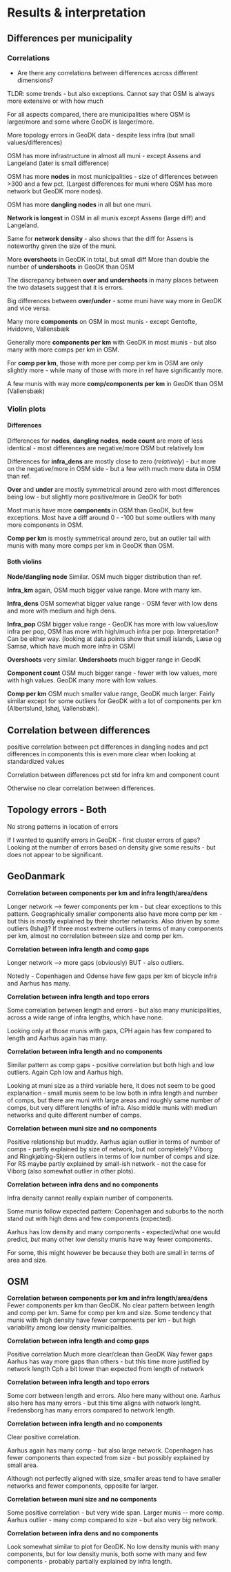 # Results & interpretation

## Differences per municipality

### Correlations

- Are there any correlations between differences across different dimensions?

TLDR: some trends - but also exceptions. Cannot say that OSM is always more extensive or with how much

For all aspects compared, there are municipalities where OSM is larger/more and some where GeoDK is larger/more.

More topology errors in GeoDK data - despite less infra (but small values/differences)

OSM has more infrastructure in almost all muni - except Assens and Langeland (later is small difference)

OSM has more **nodes** in most municipalities - size of differences between >300 and a few pct. (Largest differences for muni where OSM has more network but GeoDK more nodes).

OSM has more **dangling nodes** in all but one muni.

**Network is longest** in OSM in all munis except Assens (large diff) and Langeland.

Same for **network density** - also shows that the diff for Assens is noteworthy given the size of the muni.

More **overshoots** in GeoDK in total, but small diff
More than double the number of **undershoots** in GeoDK than OSM

The discrepancy between **over and undershoots** in many places between the two datasets suggest that it is errors.

Big differences between **over/under** - some muni have way more in GeoDK and vice versa.

Many more **components** on OSM in most munis - except Gentofte, Hvidovre, Vallensbæk

Generally more **components per km** with GeoDK in most munis - but also many with more comps per km in OSM.

For **comp per km**, those with more per comp per km in OSM are only slightly more - while many of those with more in ref have significantly more.

A few munis with way more **comp/components per km** in GeoDK than OSM (Vallensbæk)

### Violin plots

#### Differences

Differences for **nodes**, **dangling nodes**, **node count** are more of less identical - most differences are negative/more OSM but relatively low

Differences for **infra_dens** are mostly close to zero (*relatively*) - but more on the negative/more in OSM side - but a few with much more data in OSM than ref.

**Over** and **under** are mostly symmetrical around zero with most differences being low - but slightly more positive/more in GeoDK for both

Most munis have more **components** in OSM than GeoDK, but few exceptions. Most have a diff around 0 - -100 but some outliers with many more components in OSM.

**Comp per km** is mostly symmetrical around zero, but an outlier tail with munis with many more comps per km in GeoDK than OSM.

#### Both violins

**Node/dangling node** Similar. OSM much bigger distribution than ref.

**Infra_km** again, OSM much bigger value range. More with many km.

**Infra_dens** OSM somewhat bigger value range - OSM fever with low dens and more with medium and high dens.

**Infra_pop** OSM bigger value range - GeoDK has more with low values/low infra per pop, OSM has more with high/much infra per pop.
Interpretation? Can be either way. (looking at data points show that small islands, Læsø og Samsø, which have much more infra in OSM)

**Overshoots** very similar.
**Undershoots** much bigger range in GeodK

**Component count** OSM much bigger range - fewer with low values, more with high values. GeoDK many more with low values.

**Comp per km** OSM much smaller value range, GeoDK much larger. Fairly similar except for some outliers for GeoDK with a lot of components per km (Albertslund, Ishøj, Vallensbæk).

## Correlation between differences

positive correlation between pct differences in dangling nodes and pct differences in components
this is even more clear when looking at standardized values

Correlation between differences pct std for infra km and component count

Otherwise no clear correlation between differences.

## Topology errors - Both

No strong patterns in location of errors

If I wanted to quantify errors in GeoDK - first cluster errors of gaps?
Looking at the number of errors based on density give some results - but does not appear to be significant.

## GeoDanmark

**Correlation between components per km and infra length/area/dens**

Longer network --> fewer components per km - but clear exceptions to this pattern.
Geographically smaller components also have more comp per km - but this is mostly explained by their shorter networks. Also driven by some outliers (Ishøj)? If three most extreme outliers in terms of many components per km, almost no correlation between size and comp per km.

**Correlation between infra length and comp gaps**

Longer network --> more gaps (obviously)
BUT - also outliers.

Notedly - Copenhagen and Odense have few gaps per km of bicycle infra and Aarhus has many.

**Correlation between infra length and topo errors**

Some correlation between length and errors - but also many municipalities, across a wide range of infra lengths, which have none.

Looking only at those munis with gaps, CPH again has few compared to length and Aarhus again has many.

**Correlation between infra length and no components**

Similar pattern as comp gaps - positive correlation but both high and low outliers.
Again Cph low and Aarhus high.

Looking at muni size as a third variable here, it does not seem to be good explanaition - small munis seem to be low both in infra length and number of comps, but there are muni with large areas and roughly same number of comps, but very different lengths of infra.
Also middle munis with medium networks and quite different number of comps.

**Correlation between muni size and no components**

Positive relationship but muddy.
Aarhus agian outlier in terms of number of comps - partly explained by size of network, but not completely?
Viborg and Ringkjøbing-Skjern outliers in terms of low number of comps and size. For RS maybe partly explained by small-ish network - not the case for Viborg (also somewhat outlier in other plots).

**Correlation between infra dens and no components**

Infra density cannot really explain number of components.

Some munis follow expected pattern:
Copenhagen and suburbs to the north stand out with high dens and few components (expected).

Aarhus has low density and many components - expected/what one would predict, *but* many other low density munis have way fewer components.

For some, this might however be because they both are small in terms of area and size.

## OSM

**Correlation between components per km and infra length/area/dens**
Fewer components per km than GeoDK.
No clear pattern between length and comp per km.
Same for comp per km and size.
Some tendency that munis with high density have fewer components per km - but high variability among low density municipalities.

**Correlation between infra length and comp gaps**

Positive correlation
Much more clear/clean than GeoDK
Way fewer gaps
Aarhus has way more gaps than others - but this time more justified by network length
Cph a bit lower than expected from length of network

**Correlation between infra length and topo errors**

Some corr between length and errors. Also here many without one.
Aarhus also here has many errors - but this time aligns with network lenght.
Fredensborg has many errors compared to network length.

**Correlation between infra length and no components**

Clear positive correlation.

Aarhus again has many comp - but also large network.
Copenhagen has fewer components than expected from size - but possibly explained by small area.

Although not perfectly aligned with size, smaller areas tend to have smaller networks and fewer components, opposite for larger.

**Correlation between muni size and no components**

Some positive correlation - but very wide span.
Larger munis -- more comp.
Aarhus outlier - many comp compared to size - but also very big network.

**Correlation between infra dens and no components**

Look somewhat similar to plot for GeoDK.
No low density munis with many components, but for low density munis, both some with many and few components - probably partially explained by infra length.
